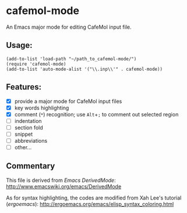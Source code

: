 cafemol-mode
============

An Emacs major mode for editing CafeMol input file.

## Usage:
```elisp
(add-to-list 'load-path "~/path_to_cafemol-mode/")
(require 'cafemol-mode)
(add-to-list 'auto-mode-alist '("\\.inp\\'" . cafemol-mode))
```

## Features:
- [X] provide a major mode for CafeMol input files
- [X] key words highlighting
- [X] comment (`*`) recognition;  use `Alt`+`;` to comment out selected region
- [ ] indentation
- [ ] section fold
- [ ] snippet
- [ ] abbreviations
- [ ] other...

## Commentary
This file is derived from *Emacs DerivedMode*:
http://www.emacswiki.org/emacs/DerivedMode

As for syntax highlighting, the codes are modified from Xah Lee's tutorial
(*ergoemacs*): http://ergoemacs.org/emacs/elisp_syntax_coloring.html

